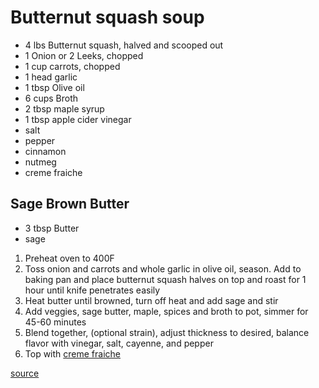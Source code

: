 # Butternut squash soup

* 4 lbs Butternut squash, halved and scooped out
* 1 Onion or 2 Leeks, chopped
* 1 cup carrots, chopped
* 1 head garlic
* 1 tbsp Olive oil
* 6 cups Broth
* 2 tbsp maple syrup
* 1 tbsp apple cider vinegar
* salt
* pepper
* cinnamon
* nutmeg
* creme fraiche

## Sage Brown Butter

* 3 tbsp Butter
* sage

1. Preheat oven to 400F
1. Toss onion and carrots and whole garlic in olive oil, season. Add to baking pan and place butternut squash halves on top and roast for 1 hour until knife penetrates easily
1. Heat butter until browned, turn off heat and add sage and stir
1. Add veggies, sage butter, maple, spices and broth to pot, simmer for 45-60 minutes
1. Blend together, (optional strain), adjust thickness to desired, balance flavor with vinegar, salt, cayenne, and pepper
1. Top with [creme fraiche](./creme-fraiche)

[source](https://foodwishes.blogspot.com/2015/09/roasted-butternut-squash-soup-legend-of.html)
